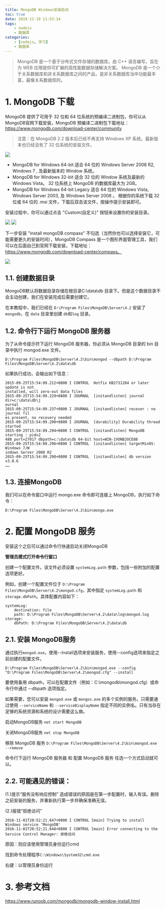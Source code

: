 ```yaml
---
title: MongoDB Windows安装启动
toc: true
date: 2019-12-19 11:53:14
tags:
    - nodejs
    - 数据库
categories:
    - [nodejs, 学习]
    - 数据库
---
```


> MongoDB 是一个基于分布式文件存储的数据库。由 C++ 语言编写。旨在为 WEB 应用提供可扩展的高性能数据存储解决方案。
MongoDB 是一个介于关系数据库和非关系数据库之间的产品，是非关系数据库当中功能最丰富，最像关系数据库的。

<!-- more -->

# 1. MongoDB 下载
MongoDB 提供了可用于 32 位和 64 位系统的预编译二进制包，你可以从MongoDB官网下载安装，MongoDB 预编译二进制包下载地址：https://www.mongodb.com/download-center/community

> 注意：在 MongoDB 2.2 版本后已经不再支持 Windows XP 系统。最新版本也已经没有了 32 位系统的安装文件。

![](https://raw.githubusercontent.com/fangwenzheng88/git_picture/master/img/mongondb001.png)

* MongoDB for Windows 64-bit 适合 64 位的 Windows Server 2008 R2, Windows 7 , 及最新版本的 Window 系统。
* MongoDB for Windows 32-bit 适合 32 位的 Window 系统及最新的 Windows Vista。 32 位系统上 MongoDB 的数据库最大为 2GB。
* MongoDB for Windows 64-bit Legacy 适合 64 位的 Windows Vista, Windows Server 2003, 及 Windows Server 2008 。
根据你的系统下载 32 位或 64 位的 .msi 文件，下载后双击该文件，按操作提示安装即可。

安装过程中，你可以通过点击 "Custom(自定义)" 按钮来设置你的安装目录。


![](https://raw.githubusercontent.com/fangwenzheng88/git_picture/master/img/20191219112643.png)
![](https://raw.githubusercontent.com/fangwenzheng88/git_picture/master/img/20191219112712.png)


下一步安装 "install mongoDB compass" 不勾选（当然你也可以选择安装它，可能需要更久的安装时间），MongoDB Compass 是一个图形界面管理工具，我们可以在后面自己到官网下载安装，下载地址：https://www.mongodb.com/download-center/compass。

![](https://raw.githubusercontent.com/fangwenzheng88/git_picture/master/img/20191219112737.png)

## 1.1. 创建数据目录

MongoDB默认将数据目录存储在根目录C:\data\db 目录下。但是这个数据目录不会主动创建，我们在安装完成后需要创建它。

在本教程中，我们已经在 `D:\Program Files\MongoDB\Server\4.2` 安装了 `mongodb`，在 `data` 目录里创建 `db`和`log` 目录。

## 1.2. 命令行下运行 MongoDB 服务器

为了从命令提示符下运行 MongoDB 服务器，你必须从 MongoDB 目录的 bin 目录中执行 mongod.exe 文件。

```
D:\Program Files\MongoDB\Server\4.2\bin\mongod --dbpath D:\Program Files\MongoDB\Server\4.2\data\db
```

如果执行成功，会输出如下信息：

```
2015-09-25T15:54:09.212+0800 I CONTROL  Hotfix KB2731284 or later update is not
installed, will zero-out data files
2015-09-25T15:54:09.229+0800 I JOURNAL  [initandlisten] journal dir=c:\data\db\j
ournal
2015-09-25T15:54:09.237+0800 I JOURNAL  [initandlisten] recover : no journal fil
es present, no recovery needed
2015-09-25T15:54:09.290+0800 I JOURNAL  [durability] Durability thread started
2015-09-25T15:54:09.294+0800 I CONTROL  [initandlisten] MongoDB starting : pid=2
488 port=27017 dbpath=c:\data\db 64-bit host=WIN-1VONBJOCE88
2015-09-25T15:54:09.296+0800 I CONTROL  [initandlisten] targetMinOS: Windows 7/W
indows Server 2008 R2
2015-09-25T15:54:09.298+0800 I CONTROL  [initandlisten] db version v3.0.6
……
```
## 1.3. 连接MongoDB
我们可以在命令窗口中运行 mongo.exe 命令即可连接上 MongoDB，执行如下命令：

`D:\Program Files\MongoDB\Server\4.2\bin\mongo.exe`

# 2. 配置 MongoDB 服务

安装这个之后可以通过命令行快速启动关闭MongoDB

**管理员模式打开命令行窗口**

创建一个配置文件。该文件必须设置 `systemLog.path` 参数，包括一些附加的配置选项更好。

例如，创建一个配置文件位于 `D:\Program Files\MongoDB\Server\4.2\mongod.cfg`，其中指定 `systemLog.path` 和 `storage.dbPath`。具体配置内容如下：

```
systemLog:
    destination: file
    path: D:\Program Files\MongoDB\Server\4.2\data\log\mongod.log
storage:
    dbPath: D:\Program Files\MongoDB\Server\4.2\data\db
```

## 2.1. 安装 MongoDB服务
通过执行`mongod.exe`，使用--install选项来安装服务，使用--config选项来指定之前创建的配置文件。

`D:\Program Files\MongoDB\Server\4.2\bin\mongod.exe --config "D:\Program Files\MongoDB\Server\4.2\mongod.cfg" --install`

要使用备用 dbpath，可以在配置文件（例如：C:\mongodb\mongod.cfg）或命令行中通过 --dbpath 选项指定。

如果需要，您可以安装 `mongod.exe` 或 `mongos.exe` 的多个实例的服务。只需要通过使用 `--serviceName` 和 `--serviceDisplayName` 指定不同的实例名。只有当存在足够的系统资源和系统的设计需要这么做。

启动MongoDB服务 `net start MongoDB`

关闭MongoDB服务 `net stop MongoDB`

移除 MongoDB 服务 `D:\Program Files\MongoDB\Server\4.2\bin\mongod.exe --remove`

命令行下运行 MongoDB 服务器 和 配置 MongoDB 服务 任选一个方式启动就可以。

## 2.2. 可能遇见的错误：

(1.)提示“服务没有响应控制” 造成错误的原因是在第一步配置时，输入有误。删除之前安装的服务，并重新执行第一步并确保准确无误。

(2.)报错“拒绝访问”

```
2016-11-01T20:52:21.647+0800 I CONTROL [main] Trying to install Windows service ‘MongoDB'
2016-11-01T20:52:21.648+0800 I CONTROL [main] Error connecting to the Service Control Manager: 拒绝访问
```

原因：则应该使用管理员身份运行cmd

找到命令处理程序`C:\Windows\System32\cmd.exe`

右键：以管理员身份运行

# 3. 参考文档

https://www.runoob.com/mongodb/mongodb-window-install.html
